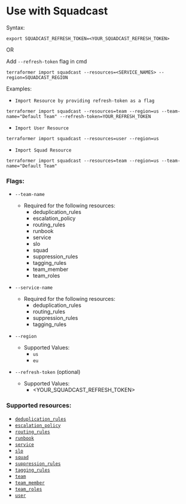# Use with Squadcast

Syntax:

`export SQUADCAST_REFRESH_TOKEN=<YOUR_SQUADCAST_REFRESH_TOKEN>`

OR 

Add `--refresh-token` flag in cmd


```
terraformer import squadcast --resources=<SERVICE_NAMES> --region=SQUADCAST_REGION
```

Examples:

- `Import Resource by providing refresh-token as a flag`

```
terraformer import squadcast --resources=team --region=us --team-name="Default Team" --refresh-token=YOUR_REFRESH_TOKEN
```

- `Import User Resource`

```
terraformer import squadcast --resources=user --region=us
```

- `Import Squad Resource`

```
terraformer import squadcast --resources=team --region=us --team-name="Default Team"
```



### Flags:

- `--team-name`
  - Required for the following resources:
    - deduplication_rules
    - escalation_policy
    - routing_rules
    - runbook
    - service
    - slo
    - squad
    - suppression_rules
    - tagging_rules
    - team_member
    - team_roles

- `--service-name`
  - Required for the following resources:
    - deduplication_rules
    - routing_rules
    - suppression_rules
    - tagging_rules

- `--region`
  - Supported Values:
    - `us`
    - `eu`

- `--refresh-token` (optional)
  - Supported Values:
    - <YOUR_SQUADCAST_REFRESH_TOKEN>

### Supported resources:

- [`deduplication_rules`](https://registry.terraform.io/providers/SquadcastHub/squadcast/latest/docs/resources/deduplication_rules)
- [`escalation_policy`](https://registry.terraform.io/providers/SquadcastHub/squadcast/latest/docs/resources/escalation_policy)
- [`routing_rules`](https://registry.terraform.io/providers/SquadcastHub/squadcast/latest/docs/resources/routing_rules)
- [`runbook`](https://registry.terraform.io/providers/SquadcastHub/squadcast/latest/docs/resources/runbook)
- [`service`](https://registry.terraform.io/providers/SquadcastHub/squadcast/latest/docs/resources/service)
- [`slo`](https://registry.terraform.io/providers/SquadcastHub/squadcast/latest/docs/resources/slo)
- [`squad`](https://registry.terraform.io/providers/SquadcastHub/squadcast/latest/docs/resources/squad)
- [`suppression_rules`](https://registry.terraform.io/providers/SquadcastHub/squadcast/latest/docs/resources/suppression_rules)
- [`tagging_rules`](https://registry.terraform.io/providers/SquadcastHub/squadcast/latest/docs/resources/tagging_rules)
- [`team`](https://registry.terraform.io/providers/SquadcastHub/squadcast/latest/docs/resources/team)
- [`team_member`](https://registry.terraform.io/providers/SquadcastHub/squadcast/latest/docs/resources/team_member)
- [`team_roles`](https://registry.terraform.io/providers/SquadcastHub/squadcast/latest/docs/resources/team_role)
- [`user`](https://registry.terraform.io/providers/SquadcastHub/squadcast/latest/docs/resources/user)
